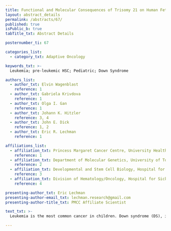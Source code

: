 ```yaml
---
title: Functional and Molecular Consequences of Trisomy 21 on Human Fetal Hematopoiesis
layout: abstract_details
permalink: /abstracts/67/
published: true
isPublic_b: true
tabTitle_txt: Abstract Details

posternumber_ti: 67

categories_list: 
  - category_txt: Adaptive Oncology

keywords_txt: >-
  Leukemia; pre-leukemic HSC; Pediatric; Down Syndrome

authors_list:
  - author_txt: Elvin Wagenblast
    reference: 1
  - author_txt: Gabriela Krivdova
    reference: 1
  - author_txt: Olga I. Gan
    reference: 1
  - author_txt: Johann K. Hitzler
    reference: 3, 4
  - author_txt: John E. Dick
    reference: 1, 2 
  - author_txt: Eric R. Lechman
    reference: 1

affiliations_list:
  - affiliation_txt: Princess Margaret Cancer Centre, University Health Network
    reference: 1
  - affiliation_txt: Department of Molecular Genetics, University of Toronto
    reference: 2 
  - affiliation_txt: Developmental and Stem Cell Biology, Hospital for Sick Children Research Institute 
    reference: 3
  - affiliation_txt: Division of Hematology/Oncology, Hospital for Sick Children
    reference: 4

presenting-author_txt: Eric Lechman
presenting-author-email_txt: lechman.research@gmail.com
presenting-author-title_txt: PMCC Affiliate Scientist

text_txt: >-
  Leukemia is the most common cancer in children. Down syndrome (DS), is a genetic disorder caused by the presence an extra copy of chromosome 21. Children born with DS have a 150-fold and 30-fold increased risk of developing acute megakaryoblastic leukemia (AMKL) and B cell acute lymphoblastic leukemia (ALL), respectively, compared to healthy children. AMKL is preceded by a pre-leukemic syndrome termed transient leukemia (TL), which is characterized by high numbers of abnormal megakaryoblasts in the circulation, spleen and liver. While most TL cases spontaneously resolve, up to 15% of TL neonates can develop a lethal progressive liver fibrosis. Current dogma suggests that the initiation of TL requires only two genetic alterations, trisomy 21 and a mutation in the GATA1 transcription factor, resulting in the selective expansion of a TL blast population. Disease progression toward AMKL is associated with at least one additional mutation within the TL clone. What remains unclear is how an extra copy of chromosome 21 predisposes fetal liver HSC toward blood malignancy. Therefore, our objective is to understand why DS predisposes fetal liver HSC toward malignancy, to identify which cellular population undergoes oncogenic transformation, and to model DS hematopoiesis, and pre-leukemia to leukemia progression. The experimental insight and models generated will provide opportunities to meet the significant challenges of advancing drug development for leukemia in DS children. 

---
```

